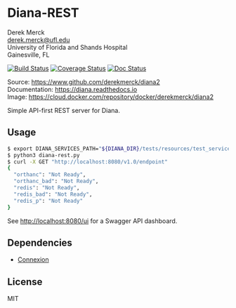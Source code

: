 Diana-REST
=================

Derek Merck  
<derek.merck@ufl.edu>  
University of Florida and Shands Hospital  
Gainesville, FL  

[![Build Status](https://travis-ci.org/derekmerck/diana2.svg?branch=master)](https://travis-ci.org/derekmerck/diana2)
[![Coverage Status](https://codecov.io/gh/derekmerck/diana2/branch/master/graph/badge.svg)](https://codecov.io/gh/derekmerck/diana2)
[![Doc Status](https://readthedocs.org/projects/diana/badge/?version=master)](https://diana.readthedocs.io/en/master/?badge=master)

Source: <https://www.github.com/derekmerck/diana2>  
Documentation: <https://diana.readthedocs.io>  
Image:  <https://cloud.docker.com/repository/docker/derekmerck/diana2>


Simple API-first REST server for Diana. 

Usage
-------------

```bash
$ export DIANA_SERVICES_PATH="${DIANA_DIR}/tests/resources/test_services.yml"
$ python3 diana-rest.py
$ curl -X GET "http://localhost:8080/v1.0/endpoint"
{
  "orthanc": "Not Ready",
  "orthanc_bad": "Not Ready",
  "redis": "Not Ready",
  "redis_bad": "Not Ready",
  "redis_p": "Not Ready"
}
```

See <http://localhost:8080/ui> for a Swagger API dashboard.


Dependencies
-------------

- [Connexion](https://connexion.readthedocs.io/en/latest/index.html)


License
-------------

MIT


